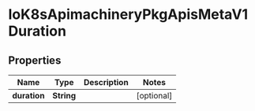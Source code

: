 
# IoK8sApimachineryPkgApisMetaV1Duration

## Properties
Name | Type | Description | Notes
------------ | ------------- | ------------- | -------------
**duration** | **String** |  |  [optional]



